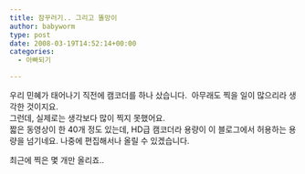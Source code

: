 ```yaml
---
title: 잠꾸러기.. 그리고 똘망이
author: babyworm
type: post
date: 2008-03-19T14:52:14+00:00
categories:
  - 아빠되기

---
```

<div align="center">
</div>

우리 민혜가 태어나기 직전에 캠코더를 하나 샀습니다.  아무래도 찍을 일이 많으리라 생각한 것이지요.<br>
그런데, 실제로는 생각보다 많이 찍지 못했어요.<br>
짧은 동영상이 한 40개 정도 있는데, HD급 캠코더라 용량이 이 블로그에서 허용하는 용량을 넘기네요. 나중에 편집해서나 올릴 수 있겠습니다.

최근에 찍은 몇 개만 올리죠..
